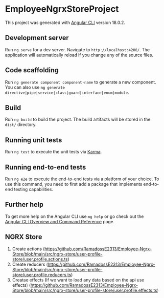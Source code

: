 # EmployeeNgrxStoreProject

This project was generated with [Angular CLI](https://github.com/angular/angular-cli) version 18.0.2.

## Development server

Run `ng serve` for a dev server. Navigate to `http://localhost:4200/`. The application will automatically reload if you change any of the source files.

## Code scaffolding

Run `ng generate component component-name` to generate a new component. You can also use `ng generate directive|pipe|service|class|guard|interface|enum|module`.

## Build

Run `ng build` to build the project. The build artifacts will be stored in the `dist/` directory.

## Running unit tests

Run `ng test` to execute the unit tests via [Karma](https://karma-runner.github.io).

## Running end-to-end tests

Run `ng e2e` to execute the end-to-end tests via a platform of your choice. To use this command, you need to first add a package that implements end-to-end testing capabilities.

## Further help

To get more help on the Angular CLI use `ng help` or go check out the [Angular CLI Overview and Command Reference](https://angular.dev/tools/cli) page.

## NGRX Store

1. Create actions (https://github.com/RamadossE2313/Employee-Ngrx-Store/blob/main/src/ngrx-store/user-profile-store/user.profile.actions.ts)
2. Create reducers (https://github.com/RamadossE2313/Employee-Ngrx-Store/blob/main/src/ngrx-store/user-profile-store/user.profile.reducers.ts)
3. Creatae effects (If we want to load any data based on the api use effects)
(https://github.com/RamadossE2313/Employee-Ngrx-Store/blob/main/src/ngrx-store/user-profile-store/user.profile.effects.ts)

